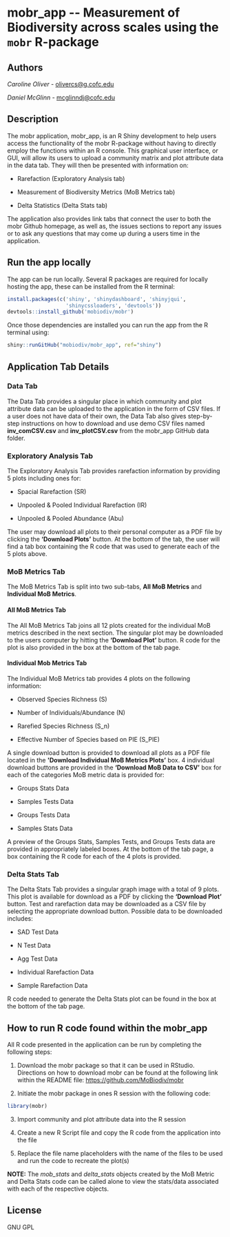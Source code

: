 # **mobr_app** -- Measurement of Biodiversity across scales using the `mobr` R-package 

## Authors

*Caroline Oliver* - <olivercs@g.cofc.edu>

*Daniel McGlinn* - <mcglinndj@cofc.edu>


## Description

The mobr application, mobr_app, is an R Shiny development to help users access the functionality of the mobr R-package without having to directly employ the functions within an R console. This graphical user interface, or GUI, will allow its users to upload a community matrix and plot attribute data in the data tab. They will then be presented with information on:

* Rarefaction (Exploratory Analysis tab)

* Measurement of Biodiversity Metrics (MoB Metrics tab)

* Delta Statistics (Delta Stats tab)

The application also provides link tabs that connect the user to both the mobr Github homepage, as well as, the issues sections to report any issues or to ask any questions that may come up during a users time in the application.

## Run the app locally
The app can be run locally. Several R packages are required for locally hosting the app, these can be installed
from the R terminal:

```r
install.packages(c('shiny', 'shinydashboard', 'shinyjqui',
                   'shinycssloaders', 'devtools'))
devtools::install_github('mobiodiv/mobr')
```

Once those dependencies are installed you can run the app from the R terminal using:

```r
shiny::runGitHub("mobiodiv/mobr_app", ref="shiny")
```

## Application Tab Details

### Data Tab

The Data Tab provides a singular place in which community and plot attribute data can be uploaded to the application in the form of CSV files. If a user does not have data of their own, the Data Tab also gives step-by-step instructions on how to download and use demo CSV files named **inv_comCSV.csv** and **inv_plotCSV.csv** from the mobr_app GitHub data folder. 

### Exploratory Analysis Tab

The Exploratory Analysis Tab provides rarefaction information by providing 5 plots including ones for:

* Spacial Rarefaction (SR)

* Unpooled & Pooled Individual Rarefaction (IR)

* Unpooled & Pooled Abundance (Abu) 

The user may download all plots to their personal computer as a PDF file by clicking the **‘Download Plots’** button. At the bottom of the tab, the user will find a tab box containing the R code that was used to generate each of the 5 plots above.

### MoB Metrics Tab

The MoB Metrics Tab is split into two sub-tabs, **All MoB Metrics** and **Individual MoB Metrics**. 

#### All MoB Metrics Tab 
The All MoB Metrics Tab joins all 12 plots created for the individual MoB metrics described in the next section. 
The singular plot may be downloaded to the users computer by hitting the **‘Download Plot’** button.
R code for the plot is also provided in the box at the bottom of the tab page.

#### Individual Mob Metrics Tab

The Individual MoB Metrics tab provides 4 plots on the following information:

* Observed Species Richness (S)

* Number of Individuals/Abundance (N)

* Rarefied Species Richness (S_n)

* Effective Number of Species based on PIE (S_PIE)

A single download button is provided to download all plots as a PDF file located in the **'Download Individual MoB Metrics Plots’** box. 4 individual download buttons are provided in the **‘Download MoB Data to CSV’** box for each of the categories MoB metric data is provided for:

* Groups Stats Data

* Samples Tests Data

* Groups Tests Data

* Samples Stats Data

A preview of the Groups Stats, Samples Tests, and Groups Tests data are provided in appropriately labeled boxes.
At the bottom of the tab page, a box containing the R code for each of the 4 plots is provided.

### Delta Stats Tab

The Delta Stats Tab provides a singular graph image with a total of 9 plots. This plot is available for download as a PDF by clicking the **‘Download Plot’** button. Test and rarefaction data may be downloaded as a CSV file by selecting the appropriate download button. Possible data to be downloaded includes:

* SAD Test Data

* N Test Data

* Agg Test Data

* Individual Rarefaction Data

* Sample Rarefaction Data

R code needed to generate the Delta Stats plot can be found in the box at the bottom of the tab page.

## How to run R code found within the mobr_app

All R code presented in the application can be run by completing the following steps:

1) Download the mobr package so that it can be used in RStudio. Directions on how to download mobr can be found at the following link within the README file: https://github.com/MoBiodiv/mobr 

2) Initiate the mobr package in ones R session with the following code: 

```R
library(mobr)
```

3) Import community and plot attribute data into the R session

4) Create a new R Script file and copy the R code from the application into the file

5) Replace the file name placeholders with the name of the files to be used and run the code to recreate the plot(s)

**NOTE:** The *mob_stats* and *delta_stats* objects created by the MoB Metric and Delta Stats code can be called alone to view the stats/data associated with each of the respective objects.



## License

GNU GPL
